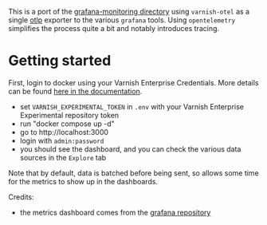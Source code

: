 This is a port of the [grafana-monitoring directory](../grafana-monitoring) using `varnish-otel` as a single [otlp](https://opentelemetry.io/docs/specs/otel/protocol/) exporter to the various `grafana` tools.
Using `opentelemetry` simplifies the process quite a bit and notably introduces tracing.

# Getting started

First, login to docker using your Varnish Enterprise Credentials. More details can be found [here in the documentation](https://docs.varnish-software.com/docker/).

- set `VARNISH_EXPERIMENTAL_TOKEN` in `.env` with your Varnish Enterprise Experimental repository token
- run "docker compose up -d"
- go to http://localhost:3000
- login with `admin:password`
- you should see the dashboard, and you can check the various data sources in the `Explore` tab

Note that by default, data is batched before being sent, so allows some time for the metrics to show up in the dashboards.

Credits:
- the metrics dashboard comes from the [grafana repository](https://grafana.com/grafana/dashboards/9903-varnish/)
